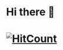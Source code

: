 
# Hi there 👋
 # [![HitCount](http://hits.dwyl.com/mustafe77/mustafe77.svg?style=flat-square)](http://hits.dwyl.com/mustafe77/mustafe77)
  
<!-- Coming Soon -->

 <br>



<!--
**mustafe77/mustafe77** is a ✨ _special_ ✨ repository because its `README.md` (this file) appears on your GitHub profile.

Here are some ideas to get you started:

- - 🔭 I’m currently working on ...
- 🌱 I’m currently learning ...
- 👯 I’m looking to collaborate on ...
- 🤔 I’m looking for help with ...
- 💬 Ask me about ...
- 📫 How to reach me: ...
- 😄 Pronouns: ...
- ⚡ Fun fact: ...
-->
